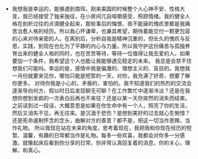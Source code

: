 - 我想我是幸运的，能够遇到南珲。刚来美国的时候整个人心神不安、性格大变，我已经接受了独来独往，在小房间兀自咀嚼感受、照顾情绪。我的健全人格在剖析过往的点滴健全起来，那些事后的悔恨、夜不能寐的愧疚里都是我痛苦治愈人格的经历。所以我心怀谦卑，也兼具希望，期待着能交付一颗更包容的心来对待亲密的人。在离别后，分析自我是精神沉重的，但长久的愧疚与反思，实践，到现在也化为了平静的内心与力量。所以我守护这份痛苦与孤独养育出来的健全人格的同时，也在苦苦等待，等待一位值得让我去爱的人。如果要加一个条件，我希望这个人也能让我能够遇见稳定的未来。
  我总是会禁不住想我们可能吗。幸运的是，感情中我是偏激的、理想主义的、盲目的。我想我一月份就要来见你，哪怕只能是短暂的一天，对你，我充满了好奇，想要了解你更多。
  对待你我是小心的，矛盾的，害怕的。我不知道我们的热烈的交流会逐渐导向何方，假以时日后发现聊无可聊？在工作繁忙中逐渐冷淡？还是在我想你想到发疯的一次表白后再也不来往？还是以某一天你突然的消失而结束。
  之前读到过一段话，大概意思是如果在你生命中有一个人，照亮了你的生活，然后又消失不见，再无往来。是沉湎于悲伤？是想到美好的过去就心生惋惜？还是死命遏制怀念的念头，曲解对方的善意？都不是，把这一切当作恩赐，当作礼物。
  所以我现在站在未来的角度，思考着现在，我把我和你现在经历的短暂、温馨，有趣的日常都当作是礼物。每多一些欢喜，我都会对你多一分感激。就像起床后看到你分享的日常，你非常认真回复着的消息，你的关心，理解，和真心。